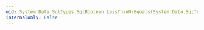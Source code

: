 ```yaml
---
uid: System.Data.SqlTypes.SqlBoolean.LessThanOrEquals(System.Data.SqlTypes.SqlBoolean,System.Data.SqlTypes.SqlBoolean)
internalonly: False
---
```

